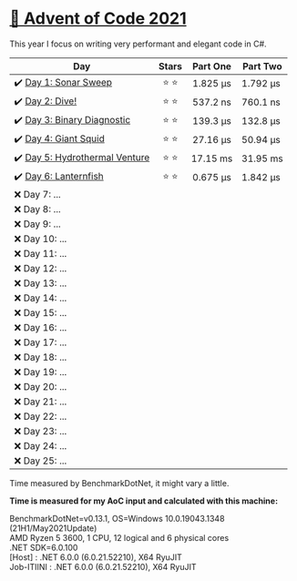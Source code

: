 # [🎄 Advent of Code 2021](https://adventofcode.com/2021)

This year I focus on writing very performant and elegant code in C#.

| Day                                                                                                              |  Stars  | Part One | Part Two |
| ---------------------------------------------------------------------------------------------------------------- | :-----: | :------: | -------- |
| ✔️ [Day 1: Sonar Sweep](https://github.com/dr124/advent-of-code/blob/master/Advent._2021/Week1/Day1.cs)          | ⭐️ ⭐️ | 1.825 µs | 1.792 µs |
| ✔️ [Day 2: Dive!](https://github.com/dr124/advent-of-code/blob/master/Advent._2021/Week1/Day2.cs)                | ⭐️ ⭐️ | 537.2 ns | 760.1 ns |
| ✔️ [Day 3: Binary Diagnostic](https://github.com/dr124/advent-of-code/blob/master/Advent._2021/Week1/Day3.cs)    | ⭐️ ⭐️ | 139.3 µs | 132.8 µs |
| ✔️ [Day 4: Giant Squid](https://github.com/dr124/advent-of-code/blob/master/Advent._2021/Week1/Day4.cs)          | ⭐️ ⭐️ | 27.16 µs | 50.94 µs |
| ✔️ [Day 5: Hydrothermal Venture](https://github.com/dr124/advent-of-code/blob/master/Advent._2021/Week1/Day5.cs) | ⭐️ ⭐️ | 17.15 ms | 31.95 ms |
| ✔️ [Day 6: Lanternfish](https://github.com/dr124/advent-of-code/blob/master/Advent._2021/Week1/Day6.cs)          | ⭐️ ⭐️ | 0.675 µs | 1.842 µs |
| ❌ Day 7: ...                                                                                                    |         |
| ❌ Day 8: ...                                                                                                    |         |
| ❌ Day 9: ...                                                                                                    |         |
| ❌ Day 10: ...                                                                                                   |         |
| ❌ Day 11: ...                                                                                                   |         |
| ❌ Day 12: ...                                                                                                   |         |
| ❌ Day 13: ...                                                                                                   |         |
| ❌ Day 14: ...                                                                                                   |         |
| ❌ Day 15: ...                                                                                                   |         |
| ❌ Day 16: ...                                                                                                   |         |
| ❌ Day 17: ...                                                                                                   |         |
| ❌ Day 18: ...                                                                                                   |         |
| ❌ Day 19: ...                                                                                                   |         |
| ❌ Day 20: ...                                                                                                   |         |
| ❌ Day 21: ...                                                                                                   |         |
| ❌ Day 22: ...                                                                                                   |         |
| ❌ Day 23: ...                                                                                                   |         |
| ❌ Day 24: ...                                                                                                   |         |
| ❌ Day 25: ...                                                                                                   |         |

Time measured by BenchmarkDotNet, it might vary a little.

**Time is measured for my AoC input and calculated with this machine:**

BenchmarkDotNet=v0.13.1, OS=Windows 10.0.19043.1348 (21H1/May2021Update)\
AMD Ryzen 5 3600, 1 CPU, 12 logical and 6 physical cores\
.NET SDK=6.0.100\
 [Host] : .NET 6.0.0 (6.0.21.52210), X64 RyuJIT\
 Job-ITIINI : .NET 6.0.0 (6.0.21.52210), X64 RyuJIT
